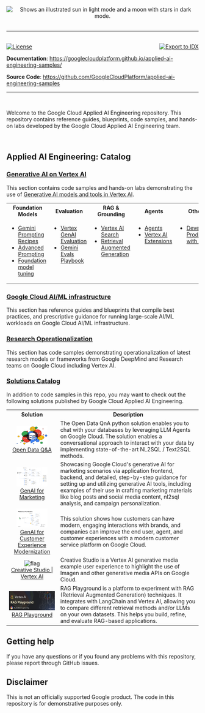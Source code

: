 <p align="center">
  <a href="https://googlecloudplatform.github.io/applied-ai-engineering-samples/">
  </a>
</p>

<center>
<picture>
  <source media="(prefers-color-scheme: dark)" srcset="https://raw.githubusercontent.com/GoogleCloudPlatform/applied-ai-engineering-samples/refs/heads/add-docs/assets/aaie_logo_dark.png">
  <source media="(prefers-color-scheme: light)" srcset="https://raw.githubusercontent.com/GoogleCloudPlatform/applied-ai-engineering-samples/refs/heads/add-docs/assets/aaie_logo_light.png">
  <img alt="Shows an illustrated sun in light mode and a moon with stars in dark mode." src="https://user-images.githubusercontent.com/25423296/163456779-a8556205-d0a5-45e2-ac17-42d089e3c3f8.png">
</picture>
</center>

<br>

---

<br>

<div style="display: flex; justify-content: space-between;">
  <div>
    <a href="LICENSE">
      <img src="https://img.shields.io/badge/License-Apache%202.0-blue.svg" alt="License">
    </a>
  </div>
  <div>
    <a href="https://idx.google.com/import?url=https%3A%2F%2Fgithub.com%2FGoogleCloudPlatform%2Fapplied-ai-engineering-samples">
      <picture>
        <source media="(prefers-color-scheme: dark)" srcset="https://cdn.idx.dev/btn/open_light_32.svg">
        <source media="(prefers-color-scheme: light)" srcset="https://cdn.idx.dev/btn/open_dark_32.svg">
        <img height="32" alt="Export to IDX" src="https://cdn.idx.dev/btn/open_purple_32.svg">
      </picture>
    </a>
  </div>
</div>






**Documentation**: <a href="https://googlecloudplatform.github.io/applied-ai-engineering-samples" target="_blank">https://googlecloudplatform.github.io/applied-ai-engineering-samples/</a>

**Source Code**: <a href="https://github.com/GoogleCloudPlatform/applied-ai-engineering-samples" target="_blank">https://github.com/GoogleCloudPlatform/applied-ai-engineering-samples</a>

---

<br>

Welcome to the Google Cloud Applied AI Engineering repository. This repository contains reference guides, blueprints, code samples, and hands-on labs developed by the Google Cloud Applied AI Engineering team.

<br>

## Applied AI Engineering: Catalog

### [Generative AI on Vertex AI](./genai-on-vertex-ai/README.md)

This section contains code samples and hands-on labs demonstrating the use of [Generative AI models and tools in Vertex AI](https://cloud.google.com/vertex-ai/docs/generative-ai/learn/overview).

<table>

  <tr>
    <th style="text-align: center;">Foundation Models</th>
    <th style="text-align: center;">Evaluation</th>
    <th style="text-align: center;">RAG & Grounding</th>
    <th style="text-align: center;">Agents</th>
    <th style="text-align: center;">Others</th>
  </tr>
  <tr>
    <td style="vertical-align: baseline;">
      <ul>
        <li><a href="./genai-on-vertex-ai/gemini/prompting_recipes/">Gemini Prompting Recipes</a></li>
        <li><a href="./genai-on-vertex-ai/advanced_prompting_training/">Advanced Prompting</a></li>
        <li><a href="./genai-on-vertex-ai/vertex_foundation_tuning/">Foundation model tuning</a></li>
    </ul>
    </td>
    <td style="vertical-align: baseline;">
      <ul>
        <li><a href="./genai-on-vertex-ai/vertex_evaluation_services/">Vertex GenAI Evaluation</a></li>
        <li><a href="./genai-on-vertex-ai/gemini/evals_playbook/">Gemini Evals Playbook</a></li>
      </ul>
    </td>
    <td style="vertical-align: baseline;">
      <ul>
        <li><a href="./genai-on-vertex-ai/vertex_ai_search/">Vertex AI Search</a></li>
        <li><a href="./genai-on-vertex-ai/retrieval_augmented_generation/">Retrieval Augmented Generation</a></li>
      </ul>
    </td>
    <td style="vertical-align: baseline;">
      <ul>
        <li><a href="./genai-on-vertex-ai/agents/">Agents</a></li>
        <li><a href="./genai-on-vertex-ai/vertex_ai_extensions/">Vertex AI Extensions</a></li>
      </ul>
    </td>
    <td style="vertical-align: baseline;">
      <ul>
        <li><a href="./genai-on-vertex-ai/developer_productivity_with_genai/">Developer Productivity with GenAI</a></li>
      </ul>
    </td>
  </tr>

</table>

### [Google Cloud AI/ML infrastructure](./ai-infrastructure/README.md)

This section has reference guides and blueprints that compile best practices, and prescriptive guidance for running large-scale AI/ML workloads on Google Cloud AI/ML infrastructure.

### [Research Operationalization](./research-operationalization/)

This section has code samples demonstrating operationalization of latest research models or frameworks from Google DeepMind and Research teams on Google Cloud including Vertex AI.

### [Solutions Catalog](https://cloud.google.com/use-cases/generative-ai)

In addition to code samples in this repo, you may want to check out the following solutions published by Google Cloud Applied AI Engineering.

<table>

  <tr>
    <th style="text-align: center;">Solution</th>
    <th style="text-align: center;">Description</th>
  </tr>
  <tr>
    <td style="text-align: center;">
      <img src="https://raw.githubusercontent.com/GoogleCloudPlatform/Open_Data_QnA/main/utilities/imgs/opendataqna_logo.png" alt="flag" height="50" width="80">
      <br>
      <a href="https://github.com/GoogleCloudPlatform/Open_Data_QnA">Open Data Q&A</a>
    </td>
    <td>
      The Open Data QnA python solution enables you to chat with your databases by leveraging LLM Agents on Google Cloud. The solution enables a conversational approach to interact with your data by implementing state-of-the-art NL2SQL / Text2SQL methods.
    </td>
  </tr>

  <tr>
    <td style="text-align: center;">
      <img src="https://raw.githubusercontent.com/GoogleCloudPlatform/genai-for-marketing/main/app/images/architecture.png" alt="flag" height="50" width="80">
      <br>
      <a href="https://github.com/GoogleCloudPlatform/genai-for-marketing">GenAI for Marketing</a>
    </td>
    <td>
      Showcasing Google Cloud's generative AI for marketing scenarios via application frontend, backend, and detailed, step-by-step guidance for setting up and utilizing generative AI tools, including examples of their use in crafting marketing materials like blog posts and social media content, nl2sql analysis, and campaign personalization.
    </td>
  </tr>

  <tr>
    <td style="text-align: center;">
      <img src="https://raw.githubusercontent.com/GoogleCloudPlatform/customer-experience-modernization/refs/heads/main/frontend/src/assets/architectures/p1_uj_1_2.svg" alt="flag" height="50" width="80">
      <br>
      <a href="https://github.com/GoogleCloudPlatform/customer-experience-modernization">GenAI for Customer Experience Modernization</a>
    </td>
    <td>
      This solution shows how customers can have modern, engaging interactions with brands, and companies can improve the end user, agent, and customer experiences with a modern customer service platform on Google Cloud. 
    </td>
  </tr>

  <tr>
    <td style="text-align: center;">
      <img src="https://raw.githubusercontent.com/GoogleCloudPlatform/vertex-ai-creative-studio/main/screenshots/creative_studio_02.png" alt="flag" height="50" width="80">
      <br>
      <a href="https://github.com/GoogleCloudPlatform/vertex-ai-creative-studio">Creative Studio | Vertex AI</a>
    </td>
    <td>
      Creative Studio is a Vertex AI generative media example user experience to highlight the use of Imagen and other generative media APIs on Google Cloud.
    </td>
  </tr>


  <tr>
    <td style="text-align: center;">
      <img src="assets/rag_playground_banner.png" alt="flag" height="50" width="120">
      <br>
      <a href="https://github.com/GoogleCloudPlatform/applied-ai-engineering-samples/tree/rag-playground">RAG Playground</a>
    </td>
    <td>
      RAG Playground is a platform to experiment with RAG (Retrieval Augmented Generation) techniques. It integrates with LangChain and Vertex AI, allowing you to compare different retrieval methods and/or LLMs on your own datasets. This helps you build, refine, and evaluate RAG-based applications. 
    </td>
  </tr>

</table>

## Getting help

If you have any questions or if you found any problems with this repository, please report through GitHub issues.

## Disclaimer

This is not an officially supported Google product. The code in this repository is for demonstrative purposes only.